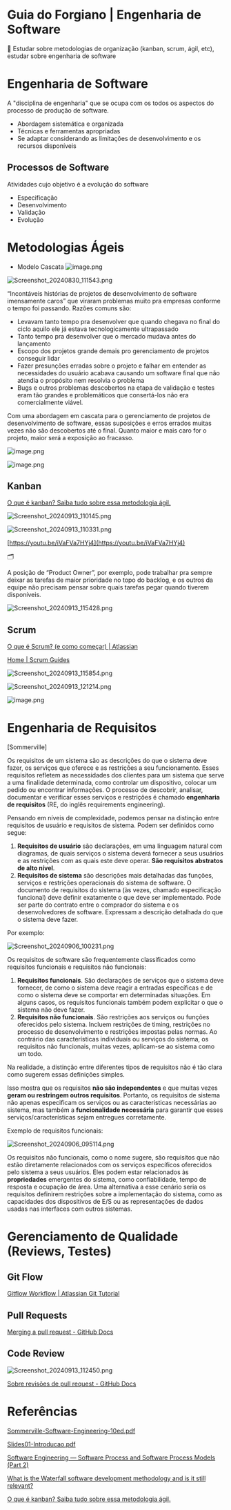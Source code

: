 # Guia do Forgiano | Engenharia de Software

🎯 Estudar sobre metodologias de organização (kanban, scrum, ágil, etc), estudar sobre engenharia de software

# Engenharia de Software

A "disciplina de engenharia" que se ocupa com os todos os aspectos do processo de produção de software.

- Abordagem sistemática e organizada
- Técnicas e ferramentas apropriadas
- Se adaptar considerando as limitações de desenvolvimento e os recursos disponíveis

## Processos de Software

Atividades cujo objetivo é a evolução do software

- Especificação
- Desenvolvimento
- Validação
- Evolução

# Metodologias Ágeis

- Modelo Cascata
  ![image.png](assets/image.png)

![Screenshot_20240830_111543.png](assets/Screenshot_20240830_111543.png)

“Incontáveis histórias de projetos de desenvolvimento de software imensamente caros” que viraram problemas muito pra empresas conforme o tempo foi passando. Razões comuns são:

- Levavam tanto tempo pra desenvolver que quando chegava no final do ciclo aquilo ele já estava tecnologicamente ultrapassado
- Tanto tempo pra desenvolver que o mercado mudava antes do lançamento
- Escopo dos projetos grande demais pro gerenciamento de projetos conseguir lidar
- Fazer presunções erradas sobre o projeto e falhar em entender as necessidades do usuário acabava causando um software final que não atendia o propósito nem resolvia o problema
- Bugs e outros problemas descobertos na etapa de validação e testes eram tão grandes e problemáticos que consertá-los não era comercialmente viável.

Com uma abordagem em cascata para o gerenciamento de projetos de desenvolvimento de software, essas suposições e erros errados muitas vezes não são descobertos até o final. Quanto maior e mais caro for o projeto, maior será a exposição ao fracasso.

![image.png](assets/image%201.png)

![image.png](assets/image%202.png)

## Kanban

[O que é kanban? Saiba tudo sobre essa metodologia ágil.](https://www.atlassian.com/br/agile/kanban)

![Screenshot_20240913_110145.png](assets/Screenshot_20240913_110145.png)

![Screenshot_20240913_110331.png](assets/Screenshot_20240913_110331.png)

[https://youtu.be/iVaFVa7HYj4](https://youtu.be/iVaFVa7HYj4)

<aside>
🗂️

A posição de “Product Owner”, por exemplo, pode trabalhar pra sempre deixar as tarefas de maior prioridade no topo do backlog, e os outros da equipe não precisam pensar sobre quais tarefas pegar quando tiverem disponíveis.

![Screenshot_20240913_115428.png](assets/Screenshot_20240913_115428.png)

</aside>

## Scrum

[O que é Scrum? (e como começar) | Atlassian](https://www.atlassian.com/br/agile/scrum)

[Home | Scrum Guides](https://scrumguides.org/)

![Screenshot_20240913_115854.png](assets/Screenshot_20240913_115854.png)

![Screenshot_20240913_121214.png](assets/Screenshot_20240913_121214.png)

![image.png](assets/image%203.png)

# Engenharia de Requisitos

[Sommerville]

Os requisitos de um sistema são as descrições do que o sistema deve fazer, os serviços que oferece e as restrições a seu funcionamento. Esses requisitos refletem as necessidades dos clientes para um sistema que serve a uma finalidade determinada, como controlar um dispositivo, colocar um pedido ou encontrar informações. O processo de descobrir, analisar, documentar e verificar esses serviços e restrições é chamado **engenharia de requisitos** (RE, do inglês requirements engineering).

Pensando em níveis de complexidade, podemos pensar na distinção entre requisitos de usuário e requisitos de sistema. Podem ser definidos como segue:

1. **Requisitos de usuário** são declarações, em uma linguagem natural com diagramas, de quais serviços o sistema deverá fornecer a seus usuários e as restrições com as quais este deve operar. **São requisitos abstratos de alto nível**.
2. **Requisitos de sistema** são descrições mais detalhadas das funções, serviços e restrições operacionais do sistema de software. O documento de requisitos do sistema (às vezes, chamado especificação funcional) deve definir exatamente o que deve ser implementado. Pode ser parte do contrato entre o comprador do sistema e os desenvolvedores de software. Expressam a descrição detalhada do que o sistema deve fazer.

Por exemplo:

![Screenshot_20240906_100231.png](assets/Screenshot_20240906_100231.png)

Os requisitos de software são frequentemente classificados como requisitos funcionais e requisitos não funcionais:

1. **Requisitos funcionais**. São declarações de serviços que o sistema deve fornecer, de como o sistema deve reagir a entradas específicas e de como o sistema deve se comportar em determinadas situações. Em alguns casos, os requisitos funcionais também podem explicitar o que o sistema não deve fazer.
2. **Requisitos não funcionais**. São restrições aos serviços ou funções oferecidos pelo sistema. Incluem restrições de timing, restrições no processo de desenvolvimento e restrições impostas pelas normas. Ao contrário das características individuais ou serviços do sistema, os requisitos não funcionais, muitas vezes, aplicam-se ao sistema como um todo.

Na realidade, a distinção entre diferentes tipos de requisitos não é tão clara como sugerem essas definições simples.

Isso mostra que os requisitos **não são independentes** e que muitas vezes **geram ou restringem outros requisitos**. Portanto, os requisitos de sistema não apenas especificam os serviços ou as características necessárias ao sistema, mas também a **funcionalidade necessária** para garantir que esses serviços/características sejam entregues corretamente.

Exemplo de requisitos funcionais:

![Screenshot_20240906_095114.png](assets/Screenshot_20240906_095114.png)

Os requisitos não funcionais, como o nome sugere, são requisitos que não estão diretamente relacionados com os serviços específicos oferecidos pelo sistema a seus usuários. Eles podem estar relacionados às **propriedades** emergentes do sistema, como confiabilidade, tempo de resposta e ocupação de área. Uma alternativa a
esse cenário seria os requisitos definirem restrições sobre a implementação do sistema, como as capacidades dos dispositivos de E/S ou as representações de dados usadas nas interfaces com outros sistemas.

# Gerenciamento de Qualidade (Reviews, Testes)

## Git Flow

[Gitflow Workflow | Atlassian Git Tutorial](https://www.atlassian.com/git/tutorials/comparing-workflows/gitflow-workflow)

## Pull Requests

[Merging a pull request - GitHub Docs](https://docs.github.com/en/pull-requests/collaborating-with-pull-requests/incorporating-changes-from-a-pull-request/merging-a-pull-request)

## Code Review

![Screenshot_20240913_112450.png](assets/Screenshot_20240913_112450.png)

[Sobre revisões de pull request - GitHub Docs](https://docs.github.com/pt/pull-requests/collaborating-with-pull-requests/reviewing-changes-in-pull-requests/about-pull-request-reviews)

# Referências

[Sommerville-Software-Engineering-10ed.pdf](assets/Sommerville-Software-Engineering-10ed.pdf)

[Slides01-Introducao.pdf](assets/Slides01-Introducao.pdf)

[Software Engineering — Software Process and Software Process Models (Part 2)](https://medium.com/omarelgabrys-blog/software-engineering-software-process-and-software-process-models-part-2-4a9d06213fdc)

[What is the Waterfall software development methodology and is it still relevant?](https://kruschecompany.com/waterfall-software-development-methodology/)

[O que é kanban? Saiba tudo sobre essa metodologia ágil.](https://www.atlassian.com/br/agile/kanban)
